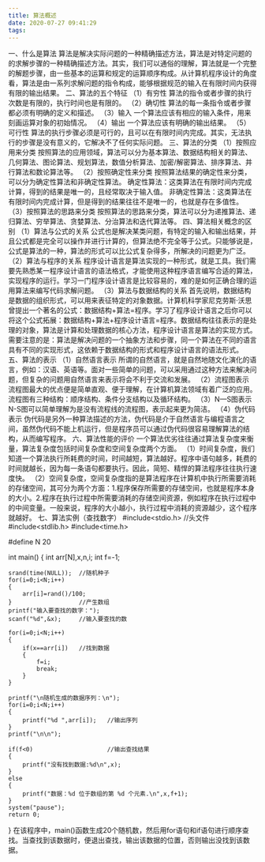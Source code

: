 ```yaml
---
title: 算法概述
date: 2020-07-27 09:41:29
tags:
---
```

一、什么是算法
算法是解决实际问题的一种精确描述方法，算法是对特定问题的的求解步骤的一种精确描述方法。其实，我们可以通俗的理解，算法就是一个完整的解题步骤，由一些基本的运算和规定的运算顺序构成。从计算机程序设计的角度看，算法是由一系列求解问题的指令构成，能够根据规范的输入在有限时间内获得有限的输出结果。
二、算法的五个特征
（1）有穷性
算法的指令或者步骤的执行次数是有限的，执行时间也是有限的。
（2）确切性
算法的每一条指令或者步骤都必须有明确的定义和描述。
（3）输入
一个算法应该有相应的输入条件，用来刻画运算对象的初始情况。
（4）输出
一个算法应该有明确的输出结果。
（5）可行性
算法的执行步骤必须是可行的，且可以在有限时间内完成。其实，无法执行的步骤是没有意义的，它解决不了任何实际问题。
三、算法的分类
（1）按照应用来分类
按照算法的应用领域，算法可以分为基本算法、数据结构相关的算法、几何算法、图论算法、规划算法，数值分析算法、加密/解密算法、排序算法、并行算法和数论算法等。
（2）按照确定性来分类
按照算法结果的确定性来分类，可以分为确定性算法和非确定性算法。
确定性算法：这类算法在有限时间内完成计算，得到的结果是唯一的，且经常取决于输入值。
非确定性算法：这类算法在有限时间内完成计算，但是得到的结果往往不是唯一的，也就是存在多值性。
（3）按照算法的思路来分类
按照算法的思路来分类，算法可以分为递推算法、递归算法、穷举算法、贪婪算法、分治算法和迭代算法等。
四、算法相关概念的区别
（1）算法与公式的关系
公式也是解决某类问题，有特定的输入和输出结果，并且公式都是完全可以操作并进行计算的，但算法绝不完全等于公式。只能够说是，公式是算法的一种，算法的形式可以比公式复杂得多，所解决的问题更为广泛。
（2）算法与程序的关系
程序设计语言是算法实现的一种形式，就是工具。我们需要先熟悉某一程序设计语言的语法格式，才能使用这种程序语言编写合适的算法，实现程序的运行。学习一门程序设计语言是比较容易的，难的是如何正确合理的运用算法来编写代码求解问题。
（3）算法与数据结构的关系
首先说明，数据结构是数据的组织形式，可以用来表征特定的对象数据。计算机科学家尼克劳斯·沃思曾提出一个著名的公式：数据结构+算法=程序。学习了程序设计语言之后你可以将这个公式拓展：数据结构+算法+程序设计语言=程序。数据结构往往表示的是处理的对象，算法是计算和处理数据的核心方法，程序设计语言是算法的实现方式。需要注意的是：算法是解决问题的一个抽象方法和步骤，同一个算法在不同的语言具有不同的实现形式，这依赖于数据结构的形式和程序设计语言的语法形式。
五、算法的表示
（1）自然语言表示
所谓的自然语言，就是自然地随文化演化的语言，例如：汉语、英语等。面对一些简单的问题，可以采用通过这种方法来解决问题，但复杂的问题用自然语言来表示将会不利于交流和发展。
（2）流程图表示
流程图最大的优点便是简单直观、便于理解，在计算机算法领域有着广泛的应用。流程图有三种结构：顺序结构、条件分支结构以及循环结构。
（3）N—S图表示
N-S图可以简单理解为是没有流程线的流程图，表示起来更为简洁。
（4）伪代码表示
伪代码是另外一种算法描述的方法，伪代码是介于自然语言与编程语言之间，虽然伪代码不能上机运行，但是程序员可以通过伪代码很容易理解算法的结构，从而编写程序。
六、算法性能的评价
一个算法优劣往往通过算法复杂度来衡量，算法复杂度包括时间复杂度和空间复杂度两个方面。
（1）时间复杂度，我们知道一个算法执行所耗费的时间，时间越短，算法越好。程序中语句越多，耗费的时间就越长，因为每一条语句都要执行。因此，简短、精悍的算法程序往往执行速度快。
（2）空间复杂度，空间复杂度指的是算法程序在计算机中执行所需要消耗的存储空间，其可分为两个方面：1.程序保存所需要的存储空间，也就是程序本身的大小。2.程序在执行过程中所需要消耗的存储空间资源，例如程序在执行过程中的中间变量。一般来说，程序的大小越小，执行过程中消耗的资源越少，这个程序就越好。
七、算法实例（查找数字）
#include<stdio.h>	//头文件 
#include<stdlib.h>
#include<time.h>

#define N 20

int main()
{
	int arr[N],x,n,i;
	int f=-1;

	srand(time(NULL));	//随机种子 
	for(i=0;i<N;i++)
	{
		arr[i]=rand()/100;
	}					//产生数组 
	printf("输入要查找的数字：");
	scanf("%d",&x);		//输入要查找的数 

	for(i=0;i<N;i++)
	{
		if(x==arr[i])	//找到数据 
		{
			f=i;
			break;
		}
	}

	printf("\n随机生成的数据序列：\n");
	for(i=0;i<N;i++)
	{
		printf("%d ",arr[i]);	//输出序列 
	}
	printf("\n\n");

	if(f<0)						//输出查找结果 
	{
		printf("没有找到数据:%d\n",x);
	}
	else
	{
		printf("数据：%d 位于数组的第 %d 个元素.\n",x,f+1);
	}
	system("pause");
	return 0;
}
在该程序中，main()函数生成20个随机数，然后用for语句和if语句进行顺序查找。当查找到该数据时，便退出查找，输出该数据的位置，否则输出没找到该数据。